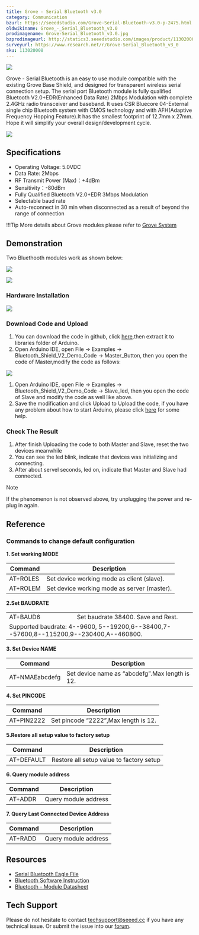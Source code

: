 ```yaml
---
title: Grove - Serial Bluetooth v3.0
category: Communication
bzurl: https://seeedstudio.com/Grove-Serial-Bluetooth-v3.0-p-2475.html
oldwikiname: Grove_-_Serial_Bluetooth_v3.0‏‎
prodimagename: Grove-Serial_Bluetooth_v3.0.jpg
bzprodimageurl: http://statics3.seeedstudio.com/images/product/113020008 1.jpg
surveyurl: https://www.research.net/r/Grove-Serial_Bluetooth_v3_0
sku: 113020008
---
```


![](https://raw.githubusercontent.com/SeeedDocument/Grove-Serial_Bluetooth_v3.0/master/img/Grove-Serial_Bluetooth_v3.0.jpg)

Grove - Serial Bluetooth is an easy to use module compatible with the existing Grove Base Shield, and designed for transparent wireless serial connection setup. The serial port Bluetooth module is fully qualified Bluetooth V2.0+EDR(Enhanced Data Rate) 2Mbps Modulation with complete 2.4GHz radio transceiver and baseband. It uses CSR Bluecore 04-External single chip Bluetooth system with CMOS technology and with AFH(Adaptive Frequency Hopping Feature).It has the smallest footprint of 12.7mm x 27mm. Hope it will simplify your overall design/development cycle.

[![](https://raw.githubusercontent.com/SeeedDocument/common/master/Get_One_Now_Banner.png)](https://www.seeedstudio.com/Grove-Serial-Bluetooth-v3.0-p-2475.html)

Specifications
--------------

-   Operating Voltage: 5.0VDC
-   Data Rate: 2Mbps
-   RF Transmit Power (Max)：+4dBm
-   Sensitivity：-80dBm
-   Fully Qualified Bluetooth V2.0+EDR 3Mbps Modulation
-   Selectable baud rate
-   Auto-reconnect in 30 min when disconnected as a result of beyond the range of connection

!!!Tip
    More details about Grove modules please refer to [Grove System](http://wiki.seeedstudio.com/Grove_System/)
    
Demonstration
-------------

Two Bluethooth modules work as shown below:

![](https://raw.githubusercontent.com/SeeedDocument/Grove-Serial_Bluetooth_v3.0/master/img/Ppt5.JPG)

![](https://raw.githubusercontent.com/SeeedDocument/Grove-Serial_Bluetooth_v3.0/master/img/Ppt6.JPG)

### Hardware Installation

![](https://raw.githubusercontent.com/SeeedDocument/Grove-Serial_Bluetooth_v3.0/master/img/Grove_serial_bluetooth_3_.jpg.png)

### Download Code and Upload

1.  You can download the code in github, click [here](https://github.com/Seeed-Studio/Bluetooth_Shield_V2_Demo_Code/archive/master.zip),then extract it to libraries folder of Arduino.
2.  Open Arduino IDE, open File -> Examples -> Bluetooth_Shield_V2_Demo_Code -> Master_Button, then you open the code of Master,modify the code as follows:

![](https://raw.githubusercontent.com/SeeedDocument/Grove-Serial_Bluetooth_v3.0/master/img/Grove_serial_bluetooth_4_.jpg.png)

1.  Open Arduino IDE, open File -> Examples -> Bluetooth_Shield_V2_Demo_Code -> Slave_led, then you open the code of Slave and modify the code as well like above.
2.  Save the modification and click Upload to Upload the code, if you have any problem about how to start Arduino, please click [here](/Getting_Started_with_Seeeduino) for some help.

### Check The Result

1.  After finish Uploading the code to both Master and Slave, reset the two devices meanwhile
2.  You can see the led blink, indicate that devices was initializing and connecting.
3.  After about servel seconds, led on, indicate that Master and Slave had connected.

<div class="admonition note">
<p class="admonition-title">Note</p>
If the phenomenon is not observed above, try unplugging the power and re-plug in again.
</div>


Reference
---------

### Commands to change default configuration

**1. Set working MODE**

| Command  | Description                                 |
|----------|---------------------------------------------|
| AT+ROLES | Set device working mode as client (slave).  |
| AT+ROLEM | Set device working mode as server (master). |

**2.Set BAUDRATE**

<table>
<tr>
<td width="200px">
AT+BAUD6
</td>
<td width="400px">
Set baudrate 38400. Save and Rest.
</td>
</tr>
<tr>
<td colspan="2">
Supported baudrate: 4--9600, 5--19200,6--38400,7--57600,8--115200,9--230400,A--460800.
</td>
</tr>
</table>

**3. Set Device NAME**

| Command        | Description                                    |
|----------------|------------------------------------------------|
| AT+NMAEabcdefg | Set device name as “abcdefg”.Max length is 12. |

**4. Set PINCODE**

| Command    | Description                          |
|------------|--------------------------------------|
| AT+PIN2222 | Set pincode “2222”,Max length is 12. |

**5.Restore all setup value to factory setup**

| Command    | Description                              |
|------------|------------------------------------------|
| AT+DEFAULT | Restore all setup value to factory setup |

**6. Query module address**

| Command | Description          |
|---------|----------------------|
| AT+ADDR | Query module address |

**7. Query Last Connected Device Address**

| Command | Description          |
|---------|----------------------|
| AT+RADD | Query module address |


Resources
---------

-   [Serial Bluetooth Eagle File](https://raw.githubusercontent.com/SeeedDocument/Grove-Serial_Bluetooth_v3.0/master/res/Grove-Serial_Bluetooth_eagle_file.zip)
-   [Bluetooth Software Instruction](https://raw.githubusercontent.com/SeeedDocument/Grove-Serial_Bluetooth_v3.0/master/res/Bluetooth_Software_Instruction.pdf)
-   [Bluetooth - Module Datasheet](https://raw.githubusercontent.com/SeeedDocument/Grove-Serial_Bluetooth_v3.0/master/res/Bluetooth_module.pdf)

<!-- This Markdown file was created from http://www.seeedstudio.com/wiki/Grove_-_Serial_Bluetooth_v3.0 -->

## Tech Support
Please do not hesitate to contact [techsupport@seeed.cc](techsupport@seeed.cc) if you have any technical issue. Or submit the issue into our [forum](http://seeedstudio.com/forum/). 